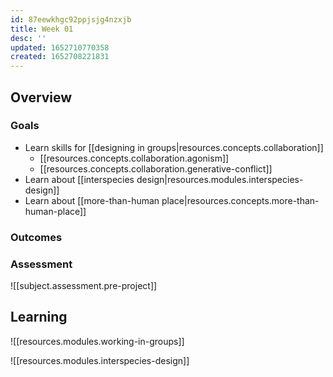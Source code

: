 ```yaml
---
id: 87eewkhgc92ppjsjg4nzxjb
title: Week 01
desc: ''
updated: 1652710770358
created: 1652708221831
---
```


## Overview

### Goals

- Learn skills for [[designing in groups|resources.concepts.collaboration]]
  - [[resources.concepts.collaboration.agonism]]
  - [[resources.concepts.collaboration.generative-conflict]]
- Learn about [[interspecies design|resources.modules.interspecies-design]]
- Learn about [[more-than-human place|resources.concepts.more-than-human-place]]

### Outcomes

### Assessment

![[subject.assessment.pre-project]]

## Learning

![[resources.modules.working-in-groups]]

![[resources.modules.interspecies-design]]
